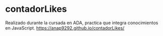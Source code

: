 # contadorLikes
Realizado durante la cursada en ADA, practica que integra conocimientos en JavaScript.
https://anap9292.github.io/contadorLikes/
